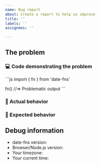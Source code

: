 ```yaml
---
name: Bug report
about: Create a report to help us improve
title: ''
labels: ''
assignees: ''

---
```


## The problem

### 💻 Code demonstrating the problem

<!-- Demonstrate the problem -->

\`\`\`js
import { fn } from 'date-fns'

fn()
//=> Problematic output
\`\`\`

### 🙁 Actual behavior

<!-- Describe what did you receive -->

### 🙂 Expected behavior

<!-- Describe what did you expect to get -->

## Debug information

- date-fns version: <!-- Fill in the date-fns version you use -->
- Browser/Node.js version: <!-- Fill in the envrionment version (i.e. Chrome 94.0.4606.61) -->
- Your timezone: <!-- Fill in your timezone name (i.e. Asia/Singapore) -->
- Your current time: <!-- Fill in the time when did you tested the probmlem (i.e. 16:20) -->
